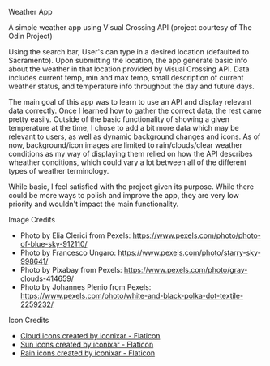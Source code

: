 Weather App

A simple weather app using Visual Crossing API (project courtesy of The Odin Project)

Using the search bar, User's can type in a desired location (defaulted to Sacramento). Upon submitting the location, the app generate basic info about the weather in that location provided by Visual Crossing API. Data includes current temp, min and max temp, small description of current weather status, and temperature info throughout the day and future days. 

The main goal of this app was to learn to use an API and display relevant data correctly. Once I learned how to gather the correct data, the rest came pretty easily. Outside of the basic functionality of showing a given temperature at the time, I chose to add a bit more data which may be relevant to users, as well as dynamic background changes and icons. As of now, background/icon images are limited to rain/clouds/clear weather conditions as my way of displaying them relied on how the API describes wheather conditions, which could vary a lot between all of the different types of weather terminology.

While basic, I feel satisfied with the project given its purpose. While there could be more ways to polish and improve the app, they are very low priority and wouldn't impact the main functionality.

Image Credits
- Photo by Elia Clerici from Pexels: https://www.pexels.com/photo/photo-of-blue-sky-912110/
- Photo by Francesco Ungaro: https://www.pexels.com/photo/starry-sky-998641/
- Photo by Pixabay from Pexels: https://www.pexels.com/photo/gray-clouds-414659/
- Photo by Johannes Plenio from Pexels: https://www.pexels.com/photo/white-and-black-polka-dot-textile-2259232/

Icon Credits 
- <a href="https://www.flaticon.com/free-icons/cloud" title="cloud icons">Cloud icons created by iconixar - Flaticon</a>
- <a href="https://www.flaticon.com/free-icons/sun" title="sun icons">Sun icons created by iconixar - Flaticon</a>
- <a href="https://www.flaticon.com/free-icons/rain" title="rain icons">Rain icons created by iconixar - Flaticon</a>